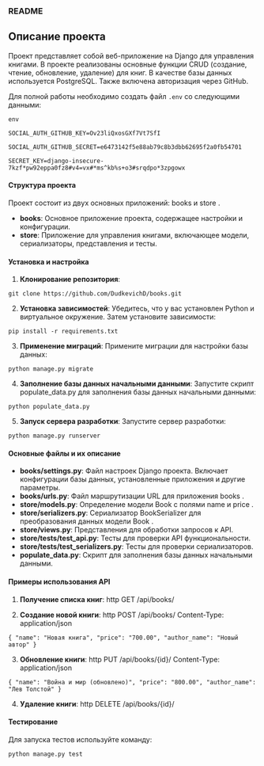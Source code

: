 ### README
 
## Описание проекта
Проект представляет собой веб-приложение на Django для управления книгами. 
В проекте реализованы основные функции CRUD (создание, чтение, обновление, удаление) для книг. 
В качестве базы данных используется PostgreSQL.
Также включена авторизация через GitHub.

Для полной работы необходимо создать файл `.env` со следующими данными:

`env`

`SOCIAL_AUTH_GITHUB_KEY=Ov23liQxosGXf7Vt7SfI`

`SOCIAL_AUTH_GITHUB_SECRET=e6473142f5e88ab79c8b3dbb62695f2a0fb54701`

`SECRET_KEY=django-insecure-7kzf*pw92eppa0fz8#v4=vx#*ms^kb%s+o3#srqdpo*3zpgowx`

 
#### Структура проекта 
Проект состоит из двух основных приложений:  books  и  store . 
 
- **books**: Основное приложение проекта, содержащее настройки и конфигурации. 
- **store**: Приложение для управления книгами, включающее модели, сериализаторы, представления и тесты. 
 
#### Установка и настройка 
1. **Клонирование репозитория**:

`git clone https://github.com/DudkevichD/books.git`

2. **Установка зависимостей**: 
    Убедитесь, что у вас установлен Python и виртуальное окружение. Затем установите зависимости:

`pip install -r requirements.txt`

3. **Применение миграций**: 
    Примените миграции для настройки базы данных:

`python manage.py migrate`

4. **Заполнение базы данных начальными данными**: 
    Запустите скрипт  populate_data.py  для заполнения базы данных начальными данными:

`python populate_data.py`

5. **Запуск сервера разработки**: 
    Запустите сервер разработки:

`python manage.py runserver`

#### Основные файлы и их описание 
 
- **books/settings.py**: Файл настроек Django проекта. Включает конфигурации базы данных, установленные приложения и другие параметры. 
- **books/urls.py**: Файл маршрутизации URL для приложения  books . 
- **store/models.py**: Определение модели  Book  с полями  name  и  price . 
- **store/serializers.py**: Сериализатор  BookSerializer  для преобразования данных модели  Book . 
- **store/views.py**: Представления для обработки запросов к API. 
- **store/tests/test_api.py**: Тесты для проверки API функциональности. 
- **store/tests/test_serializers.py**: Тесты для проверки сериализаторов. 
- **populate_data.py**: Скрипт для заполнения базы данных начальными данными. 
 
#### Примеры использования API 
 
1. **Получение списка книг**:
http
GET /api/books/

2. **Создание новой книги**:
http
POST /api/books/
Content-Type: application/json

`{
    "name": "Новая книга",
    "price": "700.00",
    "author_name": "Новый автор"
}`

3. **Обновление книги**:
http
PUT /api/books/{id}/
Content-Type: application/json

`{
    "name": "Война и мир (обновлено)",
    "price": "800.00",
    "author_name": "Лев Толстой"
}`

4. **Удаление книги**:
http
DELETE /api/books/{id}/

#### Тестирование 
Для запуска тестов используйте команду:

`python manage.py test`
